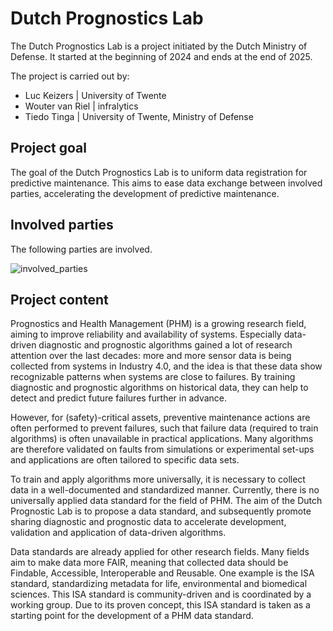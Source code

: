 # Dutch Prognostics Lab

The Dutch Prognostics Lab is a project initiated by the Dutch Ministry of Defense. 
It started at the beginning of 2024 and ends at the end of 2025.

The project is carried out by:  
- Luc Keizers | University of Twente
- Wouter van Riel | infralytics
- Tiedo Tinga | University of Twente, Ministry of Defense

## Project goal

The goal of the Dutch Prognostics Lab is to uniform data registration for predictive maintenance. This aims to ease data exchange between involved parties, accelerating the development of predictive maintenance.

## Involved parties

The following parties are involved.

![involved_parties](involved_parties.png)

## Project content

Prognostics and Health Management (PHM) is a growing research field, aiming to improve reliability and availability of systems. Especially data-driven diagnostic and prognostic algorithms gained a lot of research attention over the last decades: more and more sensor data is being collected from systems in Industry 4.0, and the idea is that these data show recognizable patterns when systems are close to failures. By training diagnostic and prognostic algorithms on historical data, they can help to detect and predict future failures further in advance.

However, for (safety)-critical assets, preventive maintenance actions are often performed to prevent failures, such that failure data (required to train algorithms) is often unavailable in practical applications. Many algorithms are therefore validated on faults from simulations or experimental set-ups and applications are often tailored to specific data sets.

To train and apply algorithms more universally, it is necessary to collect data in a well-documented and standardized manner. Currently, there is no universally applied data standard for the field of PHM. The aim of the Dutch Prognostic Lab is to propose a data standard, and subsequently promote sharing diagnostic and prognostic data to accelerate development, validation and application of data-driven algorithms.

Data standards are already applied for other research fields. Many fields aim to make data more FAIR, meaning that collected data should be Findable, Accessible, Interoperable and Reusable. One example is the ISA standard, standardizing metadata for life, environmental and biomedical sciences. This ISA standard is community-driven and is coordinated by a working group. Due to its proven concept, this ISA standard is taken as a starting point for the development of a PHM data standard.


